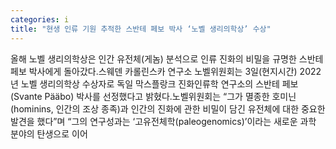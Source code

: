 ```yaml
---
categories: i
title: "현생 인류 기원 추적한 스반테 페보 박사 ‘노벨 생리의학상’ 수상"
---
```

올해 노벨 생리의학상은 인간 유전체(게놈) 분석으로 인류 진화의 비밀을 규명한 스반테 페보 박사에게 돌아갔다.스웨덴 카롤린스카 연구소 노벨위원회는 3일(현지시간) 2022년 노벨 생리의학상 수상자로 독일 막스플랑크 진화인류학 연구소의 스반테 페보(Svante Pääbo) 박사를 선정했다고 밝혔다.노벨위원회는 “그가 멸종한 호미닌(hominins, 인간의 조상 종족)과 인간의 진화에 관한 비밀이 담긴 유전체에 대한 중요한 발견을 했다”며 “그의 연구성과는 ‘고유전체학(paleogenomics)’이라는 새로운 과학 분야의 탄생으로 이어